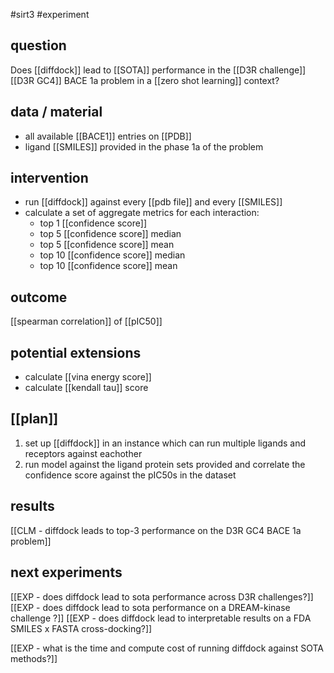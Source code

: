 #sirt3 #experiment 

## question
Does [[diffdock]] lead to [[SOTA]] performance in the [[D3R challenge]] [[D3R GC4]] BACE 1a problem in a [[zero shot learning]] context?

## data / material
* all available [[BACE1]] entries on [[PDB]]
* ligand [[SMILES]] provided in the phase 1a of the problem

## intervention
* run [[diffdock]] against every [[pdb file]] and every [[SMILES]]
* calculate a set of aggregate metrics for each interaction:
	* top 1 [[confidence score]]
	* top 5 [[confidence score]] median
	* top 5 [[confidence score]] mean
	* top 10 [[confidence score]] median
	* top 10 [[confidence score]] mean

## outcome
[[spearman correlation]] of [[pIC50]]

## potential extensions
* calculate [[vina energy score]]  
* calculate [[kendall tau]] score

## [[plan]]
1. set up [[diffdock]] in an instance which can run multiple ligands and receptors against eachother
2. run model against the ligand protein sets provided and correlate the confidence score against the pIC50s in the dataset

## results 
[[CLM - diffdock leads to top-3 performance on the D3R GC4 BACE 1a problem]]

## next experiments 
[[EXP - does diffdock lead to sota performance across D3R challenges?]]
[[EXP - does diffdock lead to sota performance on a DREAM-kinase challenge ?]]
[[EXP - does diffdock lead to interpretable results on a FDA SMILES x FASTA cross-docking?]]

[[EXP - what is the time and compute cost of running diffdock against SOTA methods?]]
